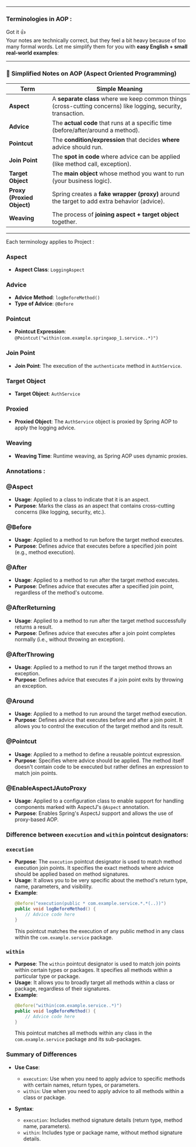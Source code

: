 
-----

### Terminologies in AOP : 

Got it 👍  
Your notes are technically correct, but they feel a bit heavy because of too many formal words. Let me simplify them for you with **easy English + small real-world examples**:

---

### 📝 Simplified Notes on AOP (Aspect Oriented Programming)

| Term                       | Simple Meaning                                                                                                 |
| -------------------------- | -------------------------------------------------------------------------------------------------------------- |
| **Aspect**                 | A **separate class** where we keep common things (cross-cutting concerns) like logging, security, transaction. |
| **Advice**                 | The **actual code** that runs at a specific time (before/after/around a method).                               |
| **Pointcut**               | The **condition/expression** that decides **where** advice should run.                                         |
| **Join Point**             | The **spot in code** where advice can be applied (like method call, exception).                                |
| **Target Object**          | The **main object** whose method you want to run (your business logic).                                        |
| **Proxy (Proxied Object)** | Spring creates a **fake wrapper (proxy)** around the target to add extra behavior (advice).                    |
| **Weaving**                | The process of **joining aspect + target object** together.                                                    |

 ---



 Each terminology applies to Project :

### Aspect
- **Aspect Class**: `LoggingAspect`

### Advice
- **Advice Method**: `logBeforeMethod()`
- **Type of Advice**: `@Before`

### Pointcut
- **Pointcut Expression**: `@Pointcut("within(com.example.springaop_1.service..*)")`

### Join Point
- **Join Point**: The execution of the `authenticate` method in `AuthService`.

### Target Object
- **Target Object**: `AuthService`

### Proxied
- **Proxied Object**: The `AuthService` object is proxied by Spring AOP to apply the logging advice.

### Weaving
- **Weaving Time**: Runtime weaving, as Spring AOP uses dynamic proxies.


### Annotations  : 

### @Aspect
- **Usage**: Applied to a class to indicate that it is an aspect.
- **Purpose**: Marks the class as an aspect that contains cross-cutting concerns (like logging, security, etc.).

### @Before
- **Usage**: Applied to a method to run before the target method executes.
- **Purpose**: Defines advice that executes before a specified join point (e.g., method execution).

### @After
- **Usage**: Applied to a method to run after the target method executes.
- **Purpose**: Defines advice that executes after a specified join point, regardless of the method's outcome.

### @AfterReturning
- **Usage**: Applied to a method to run after the target method successfully returns a result.
- **Purpose**: Defines advice that executes after a join point completes normally (i.e., without throwing an exception).

### @AfterThrowing
- **Usage**: Applied to a method to run if the target method throws an exception.
- **Purpose**: Defines advice that executes if a join point exits by throwing an exception.

### @Around
- **Usage**: Applied to a method to run around the target method execution.
- **Purpose**: Defines advice that executes before and after a join point. It allows you to control the execution of the target method and its result.

### @Pointcut
- **Usage**: Applied to a method to define a reusable pointcut expression.
- **Purpose**: Specifies where advice should be applied. The method itself doesn't contain code to be executed but rather defines an expression to match join points.

### @EnableAspectJAutoProxy
- **Usage**: Applied to a configuration class to enable support for handling components marked with AspectJ's `@Aspect` annotation.
- **Purpose**: Enables Spring's AspectJ support and allows the use of proxy-based AOP.


### Difference between  `execution` and `within` pointcut designators:


### `execution`

- **Purpose**: The `execution` pointcut designator is used to match method execution join points. It specifies the exact methods where advice should be applied based on method signatures.
- **Usage**: It allows you to be very specific about the method's return type, name, parameters, and visibility.
- **Example**: 
  ```java
  @Before("execution(public * com.example.service.*.*(..))")
  public void logBeforeMethod() {
      // Advice code here
  }
  ```
  This pointcut matches the execution of any public method in any class within the `com.example.service` package.

### `within`

- **Purpose**: The `within` pointcut designator is used to match join points within certain types or packages. It specifies all methods within a particular type or package.
- **Usage**: It allows you to broadly target all methods within a class or package, regardless of their signatures.
- **Example**: 
  ```java
  @Before("within(com.example.service..*)")
  public void logBeforeMethod() {
      // Advice code here
  }
  ```
  This pointcut matches all methods within any class in the `com.example.service` package and its sub-packages.

### Summary of Differences
   
- **Use Case**:
  - `execution`: Use when you need to apply advice to specific methods with certain names, return types, or parameters.
  - `within`: Use when you need to apply advice to all methods within a class or package.

- **Syntax**:
  - `execution`: Includes method signature details (return type, method name, parameters).
  - `within`: Includes type or package name, without method signature details.
